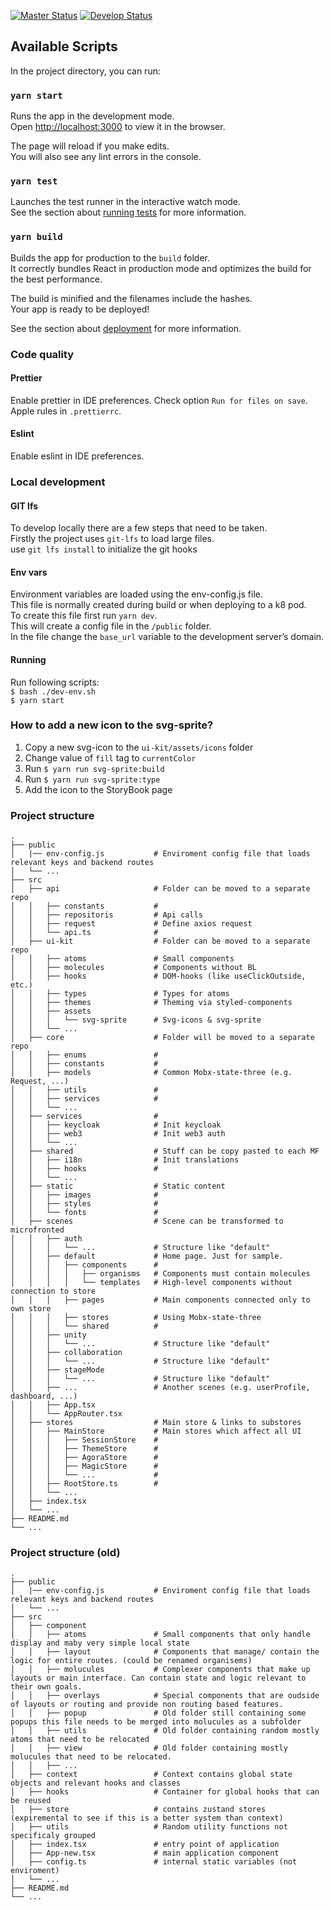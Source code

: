 [![Master Status](https://github.com/OdysseyMomentumExperience/ui-client/workflows/Deploy/badge.svg?branch=master)](https://github.com/OdysseyMomentumExperience/PositionEngine/actions)
[![Develop Status](https://github.com/OdysseyMomentumExperience/ui-client/workflows/Deploy/badge.svg?branch=develop)](https://github.com/OdysseyMomentumExperience/PositionEngine/actions)

## Available Scripts

In the project directory, you can run:

### `yarn start`

Runs the app in the development mode.<br />
Open [http://localhost:3000](http://localhost:3000) to view it in the browser.

The page will reload if you make edits.<br />
You will also see any lint errors in the console.

### `yarn test`

Launches the test runner in the interactive watch mode.<br />
See the section about [running tests](https://facebook.github.io/create-react-app/docs/running-tests) for more information.

### `yarn build`

Builds the app for production to the `build` folder.<br />
It correctly bundles React in production mode and optimizes the build for the best performance.

The build is minified and the filenames include the hashes.<br />
Your app is ready to be deployed!

See the section about [deployment](https://facebook.github.io/create-react-app/docs/deployment) for more information.

### Code quality

#### Prettier

Enable prettier in IDE preferences. Check option `Run for files on save`.<br />
Apple rules in `.prettierrc`.

#### Eslint

Enable eslint in IDE preferences.

### Local development

#### GIT lfs
To develop locally there are a few steps that need to be taken.<br />
Firstly the project uses `git-lfs` to load large files.<br />
use `git lfs install` to initialize the git hooks

#### Env vars
Environment variables are loaded using the env-config.js file.<br />
This file is normally created during build or when deploying to a k8 pod.<br />
To create this file first run `yarn dev`.<br />
This will create a config file in the `/public` folder.<br />
In the file change the `base_url` variable to the development server’s domain.

#### Running
Run following scripts:<br />
`$ bash ./dev-env.sh`<br />
`$ yarn start`

### How to add a new icon to the svg-sprite?
1. Copy a new svg-icon to the `ui-kit/assets/icons` folder<br />
2. Change value of `fill` tag to `currentColor`<br />
3. Run `$ yarn run svg-sprite:build`<br />
4. Run `$ yarn run svg-sprite:type`<br />
5. Add the icon to the StoryBook page

### Project structure
    .
    ├── public
    │   |── env-config.js           # Enviroment config file that loads relevant keys and backend routes
    │   └── ...
    ├── src
    │   ├── api                     # Folder can be moved to a separate repo
    │   │   ├── constants           # 
    │   │   ├── repositoris         # Api calls
    │   │   ├── request             # Define axios request
    │   │   └── api.ts              #
    │   ├── ui-kit                  # Folder can be moved to a separate repo
    │   │   ├── atoms               # Small components
    │   │   ├── molecules           # Components without BL
    │   │   ├── hooks               # DOM-hooks (like useClickOutside, etc.)
    │   │   ├── types               # Types for atoms
    │   │   ├── themes              # Theming via styled-components
    │   │   ├── assets
    │   │   │   └── svg-sprite      # Svg-icons & svg-sprite
    │   │   └── ...
    │   ├── core                    # Folder will be moved to a separate repo
    │   │   ├── enums               #
    │   │   ├── constants           #
    │   │   ├── models              # Common Mobx-state-three (e.g. Request, ...)
    │   │   ├── utils               #
    │   │   ├── services            #
    │   │   └── ...
    │   ├── services                #
    │   │   ├── keycloak            # Init keycloak
    │   │   ├── web3                # Init web3 auth
    │   │   └── ...
    │   ├── shared                  # Stuff can be copy pasted to each MF
    │   │   ├── i18n                # Init translations
    │   │   ├── hooks               #
    │   │   └── ...
    │   ├── static                  # Static content
    │   │   ├── images              #
    │   │   ├── styles              #
    │   │   └── fonts               #
    │   ├── scenes                  # Scene can be transformed to microfronted
    │   │   ├── auth      
    │   │   │   └── ...             # Structure like "default"    
    │   │   ├── default             # Home page. Just for sample.
    │   │   │   ├── components      #
    │   │   │   │   ├── organisms   # Components must contain molecules
    │   │   │   │   └── templates   # High-level components without connection to store
    │   │   │   ├── pages           # Main components connected only to own store
    │   │   │   ├── stores          # Using Mobx-state-three
    │   │   │   └── shared          # 
    │   │   ├── unity      
    │   │   │   └── ...             # Structure like "default"
    │   │   ├── collaboration      
    │   │   │   └── ...             # Structure like "default"
    │   │   ├── stageMode      
    │   │   │   └── ...             # Structure like "default"
    │   │   ├── ...                 # Another scenes (e.g. userProfile, dashboard, ...)
    │   │   ├── App.tsx             
    │   │   └── AppRouter.tsx       
    │   ├── stores                  # Main store & links to substores
    │   │   ├── MainStore           # Main stores which affect all UI
    │   │   │   ├── SessionStore    # 
    │   │   │   ├── ThemeStore      # 
    │   │   │   ├── AgoraStore      # 
    │   │   │   ├── MagicStore      # 
    │   │   │   └── ...             # 
    │   │   ├── RootStore.ts        #
    │   │   └── ...
    │   ├── index.tsx                
    │   └── ...   
    ├── README.md       
    └── ... 

### Project structure (old)
    .
    ├── public
    │   |── env-config.js           # Enviroment config file that loads relevant keys and backend routes
    │   └── ...
    ├── src                         
    │   ├── component
    │   │   ├── atoms               # Small components that only handle display and maby very simple local state
    │   │   ├── layout              # Components that manage/ contain the logic for entire routes. (could be renamed organisems)
    │   │   ├── molucules           # Complexer components that make up layouts or main interface. Can contain state and logic relevant to their own goals.
    │   │   ├── overlays            # Special components that are oudside of layouts or routing and provide non routing based features.
    │   │   ├── popup               # Old folder still containing some popups this file needs to be merged into molucules as a subfolder
    │   │   ├── utils               # Old folder containing random mostly atoms that need to be relocated
    │   │   ├── view                # Old folder containing mostly molucules that need to be relocated.
    │   │   ├── ...
    │   ├── context                 # Context contains global state objects and relevant hooks and classes
    │   ├── hooks                   # Container for global hooks that can be reused
    │   ├── store                   # contains zustand stores (expiremental to see if this is a better system than context)
    │   ├── utils                   # Random utility functions not specificaly grouped
    │   ├── index.tsx               # entry point of application
    │   ├── App-new.tsx             # main application component
    │   ├── config.ts               # internal static variables (not enviroment)
    │   └── ...   
    ├── README.md       
    └── ... 
